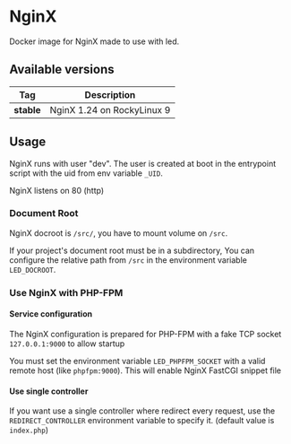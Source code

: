 # NginX

Docker image for NginX made to use with led.

## Available versions

| Tag         | Description                             |
| ----------- | --------------------------------------- |
| **stable**  | NginX 1.24 on RockyLinux 9              |

## Usage

NginX runs with user "dev". The user is created at boot in the entrypoint script with the uid from env variable `_UID`.

NginX listens on 80 (http)

### Document Root

NginX docroot is `/src/`, you have to mount volume on `/src`.

If your project's document root must be in a subdirectory, You can configure the relative path from `/src` in the environment variable `LED_DOCROOT`.

### Use NginX with PHP-FPM

#### Service configuration

The NginX configuration is prepared for PHP-FPM with a fake TCP socket `127.0.0.1:9000` to allow startup

You must set the environment variable `LED_PHPFPM_SOCKET` with a valid remote host (like `phpfpm:9000`). This will enable NginX FastCGI snippet file

#### Use single controller

If you want use a single controller where redirect every request, use the `REDIRECT_CONTROLLER` environment variable to specify it. (default value is `index.php`)

